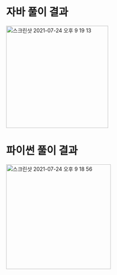 # 자바 풀이 결과
<img width="276" alt="스크린샷 2021-07-24 오후 9 19 13" src="https://user-images.githubusercontent.com/42399580/126868213-234e0955-2ea6-47ae-a6ca-0fc92c8fd771.png">

# 파이썬 풀이 결과
<img width="283" alt="스크린샷 2021-07-24 오후 9 18 56" src="https://user-images.githubusercontent.com/42399580/126868226-24fee87d-325e-447c-83eb-5077ec573781.png">
